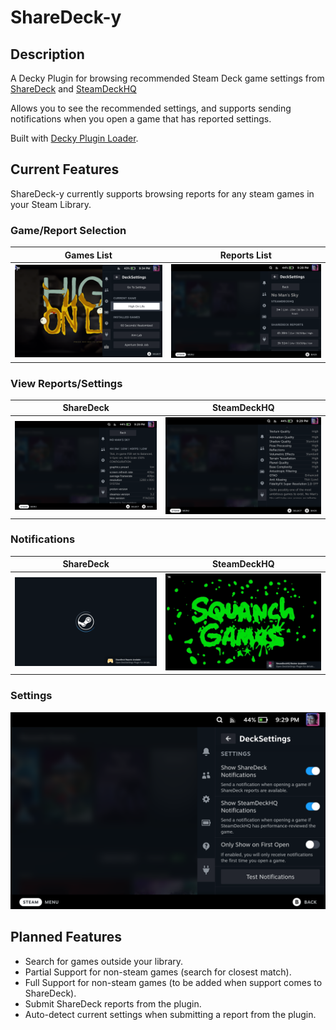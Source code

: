 # ShareDeck-y

## Description

A Decky Plugin for browsing recommended Steam Deck game settings from [ShareDeck](https://sharedeck.games) and [SteamDeckHQ](https://steamdeckhq.com/)

Allows you to see the recommended settings, and supports sending notifications when you open a game that has reported settings.

Built with [Decky Plugin Loader](https://github.com/SteamDeckHomebrew/PluginLoader).

## Current Features

ShareDeck-y currently supports browsing reports for any steam games in your Steam Library.

### Game/Report Selection

Games List             |  Reports List
:-------------------------:|:-------------------------:
![](screenshots/001_games_list.png)  |  ![](screenshots/002_reports_list.png)

### View Reports/Settings

ShareDeck             |  SteamDeckHQ
:-------------------------:|:-------------------------:
![](screenshots/003_sharedeck_report.png)  |  ![](screenshots/004_sdhq_report.png)

### Notifications

ShareDeck             |  SteamDeckHQ
:-------------------------:|:-------------------------:
![](screenshots/005_sharedeck_toast.png)  |  ![](screenshots/006_sdhq_toast.png)

### Settings

![](screenshots/007_settings.png)

## Planned Features

-   Search for games outside your library.
-   Partial Support for non-steam games (search for closest match).
-   Full Support for non-steam games (to be added when support comes to ShareDeck).
-   Submit ShareDeck reports from the plugin.
-   Auto-detect current settings when submitting a report from the plugin.
